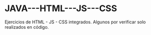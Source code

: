 # JAVA---HTML---JS---CSS
Ejercicios de HTML - JS - CSS integrados. Algunos por verificar solo realizados en código.
